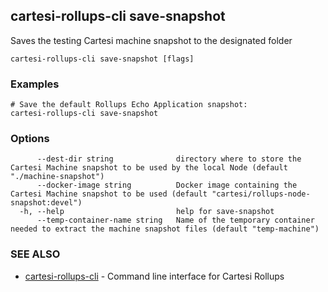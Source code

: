 ## cartesi-rollups-cli save-snapshot

Saves the testing Cartesi machine snapshot to the designated folder

```
cartesi-rollups-cli save-snapshot [flags]
```

### Examples

```
# Save the default Rollups Echo Application snapshot:
cartesi-rollups-cli save-snapshot
```

### Options

```
      --dest-dir string              directory where to store the Cartesi Machine snapshot to be used by the local Node (default "./machine-snapshot")
      --docker-image string          Docker image containing the Cartesi Machine snapshot to be used (default "cartesi/rollups-node-snapshot:devel")
  -h, --help                         help for save-snapshot
      --temp-container-name string   Name of the temporary container needed to extract the machine snapshot files (default "temp-machine")
```

### SEE ALSO

* [cartesi-rollups-cli](cartesi-rollups-cli.md)	 - Command line interface for Cartesi Rollups

